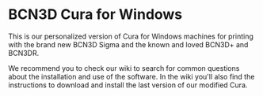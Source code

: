 # BCN3D Cura for Windows
This is our personalized version of Cura for Windows machines for printing with the brand new BCN3D Sigma and the known and loved BCN3D+ and BCN3DR.

We recommend you to check our wiki to search for common questions about the installation and use of the software.
In the wiki you'll also find the instructions to download and install the last version of our modified Cura.

